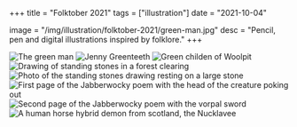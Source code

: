 +++
title = "Folktober 2021"
tags = ["illustration"]
date = "2021-10-04"

image = "/img/illustration/folktober-2021/green-man.jpg"
desc = "Pencil, pen and digital illustrations inspired by folklore."
+++

![The green man](/img/illustration/folktober-2021/green-man.jpg "The green man")
![Jenny Greenteeth](/img/illustration/folktober-2021/jenny-greenteeth.jpg "Jenny Greenteeth")
![Green childen of Woolpit](/img/illustration/folktober-2021/green-children-woolpit.jpg "Green childen of Woolpit")
![Drawing of standing stones in a forest clearing](/img/illustration/folktober-2021/standing-stones.jpg "Drawing of standing stones in a forest clearing")
![Photo of the standing stones drawing resting on a large stone](/img/illustration/folktober-2021/standing-stones-photo.jpg "Photo of the standing stones drawing resting on a large stone")
![First page of the Jabberwocky poem with the head of the creature poking out](/img/illustration/folktober-2021/jabberwock-1.jpg "First page of the Jabberwocky poem with the head of the creature poking out")
![Second page of the Jabberwocky poem with the vorpal sword](/img/illustration/folktober-2021/jabberwock-2.jpg "Second page of the Jabberwocky poem with the vorpal sword")
![A human horse hybrid demon from scotland, the Nucklavee](/img/illustration/folktober-2021/nucklavee.jpg "A human horse hybrid demon from scotland, the Nucklavee")
